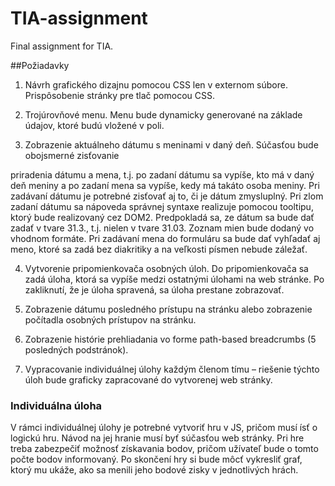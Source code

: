 TIA-assignment
==============

Final assignment for TIA.

##Požiadavky

1. Návrh grafického dizajnu pomocou CSS len v externom súbore. Prispôsobenie stránky pre tlač 
pomocou CSS.

2. Trojúrovňové menu. Menu bude dynamicky generované na základe údajov, ktoré budú vložené v poli.

3. Zobrazenie aktuálneho dátumu s meninami v daný deň. Súčasťou bude obojsmerné zisťovanie 

priradenia dátumu a mena, t.j. po zadaní dátumu sa vypíše, kto má v daný deň meniny a po zadaní 
mena sa vypíše, kedy má takáto osoba meniny. Pri zadávaní dátumu je potrebné zisťovať aj to, či je 
dátum zmysluplný. Pri zlom zadaní dátumu sa nápoveda správnej syntaxe realizuje pomocou 
tooltipu, ktorý bude realizovaný cez DOM2. Predpokladá sa, ze dátum sa bude dať zadať v tvare 
31.3., t.j. nielen v tvare 31.03. Zoznam mien bude dodaný vo vhodnom formáte. Pri zadávaní mena do 
formuláru sa bude dať vyhľadať aj meno, ktoré sa zadá bez diakritiky a na veľkosti písmen nebude 
záležať. 

4. Vytvorenie pripomienkovača osobných úloh. Do pripomienkovača sa zadá úloha, ktorá sa vypíše 
medzi ostatnými úlohami na web stránke. Po zakliknutí, že je úloha spravená, sa úloha prestane 
zobrazovať. 

5. Zobrazenie dátumu posledného prístupu na stránku alebo zobrazenie počítadla osobných prístupov 
na stránku. 

6. Zobrazenie histórie prehliadania vo forme path-based breadcrumbs (5 posledných podstránok). 

7. Vypracovanie individuálnej úlohy každým členom tímu – riešenie týchto úloh bude graficky 
zapracované do vytvorenej web stránky. 

### Individuálna úloha
V rámci individuálnej úlohy je potrebné vytvoriť hru v JS, pričom musí ísť o logickú hru. Návod na 
jej hranie musí byť súčasťou web stránky. Pri hre treba zabezpečiť možnosť získavania bodov, 
pričom užívateľ bude o tomto počte bodov informovaný. Po skončení hry si bude môcť vykresliť 
graf, ktorý mu ukáže, ako sa menili jeho bodové zisky v jednotlivých hrách. 